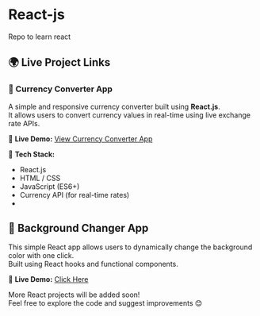 # React-js
Repo to learn react 

## 🌍 Live Project Links

### 💱 Currency Converter App
A simple and responsive currency converter built using **React.js**.  
It allows users to convert currency values in real-time using live exchange rate APIs.

🔗 **Live Demo:** [View Currency Converter App](https://react-fih6p8k1y-atharv-chavan-s-projects.vercel.app/)

🧠 **Tech Stack:**
- React.js
- HTML / CSS
- JavaScript (ES6+)
- Currency API (for real-time rates)
- 
## 🌈 Background Changer App
This simple React app allows users to dynamically change the background color with one click.  
Built using React hooks and functional components.

🔗 **Live Demo:** [Click Here](https://react-js-4s78.vercel.app/)

More React projects will be added soon!  
Feel free to explore the code and suggest improvements 😊

